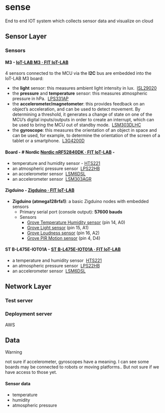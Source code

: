 # sense
End to end IOT system which collects sensor data and visualize on cloud

## Sensor Layer

### Sensors

#### M3 - [IoT-LAB M3 · FIT IoT-LAB](https://www.iot-lab.info/docs/boards/iot-lab-m3/)
4 sensors connected to the MCU via the **I2C** bus are embedded into the IoT-LAB M3 board:

- the **light** sensor: this measures ambient light intensity in lux.  [ISL29020](https://www.iot-lab.info/assets/misc/docs/iot-lab-m3/ISL29020.pdf)
- the **pressure** and **temperature** sensor: this measures atmospheric pressure in hPa.  [LPS331AP](https://www.iot-lab.info/assets/misc/docs/iot-lab-m3/LPS331AP.pdf)
- the **accelerometer/magnetometer**: this provides feedback on an object’s acceleration, and can be used to detect movement. By determining a threshold, it generates a change of state on one of the MCU’s digital inputs/outputs in order to create an interrupt, which can be used to bring the MCU out of standby mode.  [LSM303DLHC](https://www.iot-lab.info/assets/misc/docs/iot-lab-m3/LSM303DLHC.pdf)
- the **gyroscope**: this measures the orientation of an object in space and can be used, for example, to determine the orientation of the screen of a tablet or a smartphone.  [L3G4200D](https://www.iot-lab.info/assets/misc/docs/iot-lab-m3/L3G4200D.pdf)

#### Board - # Nordic [Nordic nRF52840DK · FIT IoT-LAB](https://www.iot-lab.info/docs/boards/nordic-nrf52840dk/) -
- temperature and humidity sensor - [HTS221](https://www.st.com/resource/en/datasheet/hts221.pdf)
- an atmospheric pressure sensor  [LPS22HB](https://www.st.com/resource/en/datasheet/dm00140895.pdf)
- an accelerometer sensor  [LSM6DSL](https://www.st.com/resource/en/datasheet/lsm6dsl.pdf)
- an accelerometer sensor  [LSM303AGR](https://www.st.com/resource/en/datasheet/lsm303agr.pdf)

#### Zigduino - [Zigduino · FIT IoT-LAB](https://www.iot-lab.info/docs/boards/zigduino/)
- **Zigduino (atmega128rfa1)**: a basic Zigduino nodes with embedded sensors
    - Primary serial port (console output): **57600 bauds**
    - Sensors
        - [Grove Temperature Humidity sensor](https://wiki.seeedstudio.com/Grove-Temperature_and_Humidity_Sensor_Pro/) (pin 14, A0)
        - [Grove Light sensor](https://wiki.seeedstudio.com/Sensor_light/) (pin 15, A1)
        - [Grove Loudness sensor](https://wiki.seeedstudio.com/Grove-Loudness_Sensor/) (pin 16, A2)
        - [Grove PIR Motion sensor](https://wiki.seeedstudio.com/Grove-PIR_Motion_Sensor/) (pin 4, D4)

#### ST B-L475E-IOT01A - [ST B-L475E-IOT01A · FIT IoT-LAB](https://www.iot-lab.info/docs/boards/st-b-l475e-iot01a/)

- a temperature and humidity sensor  [HTS221](https://www.st.com/resource/en/datasheet/hts221.pdf)
- an atmospheric pressure sensor  [LPS22HB](https://www.st.com/resource/en/datasheet/dm00140895.pdf)
- an accelerometer sensor  [LSM6DSL](https://www.st.com/resource/en/datasheet/lsm6dsl.pdf)


## Network Layer

### Test server

### Deployment server

AWS

## Data 

>[!WARNING]
>not sure if accelerometer, gyroscopes have a meaning. 
>I can see some boards may be connected to robots or moving platforms.. But not sure if we have access to those yet.

#### Sensor data
- temperature
- humidity
- atmospheric pressure